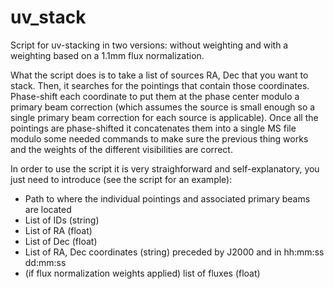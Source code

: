 # uv_stack
Script for uv-stacking in two versions: without weighting and with a weighting based on a 1.1mm flux normalization.

What the script does is to take a list of sources RA, Dec that you want to stack. Then, it searches for the pointings that contain those coordinates. Phase-shift each coordinate to put them at the phase center modulo a primary beam correction (which assumes the source is small enough so a single primary beam correction for each source is applicable). Once all the pointings are phase-shifted it concatenates them into a single MS file modulo some needed commands to make sure the previous thing works and the weights of the different visibilities are correct.

In order to use the script it is very straighforward and self-explanatory, you just need to introduce (see the script for an example):

- Path to where the individual pointings and associated primary beams are located
- List of IDs (string)
- List of RA (float)
- List of Dec (float)
- List of RA, Dec coordinates (string) preceded by J2000 and in hh:mm:ss dd:mm:ss
- (if flux normalization weights applied) list of fluxes (float)
